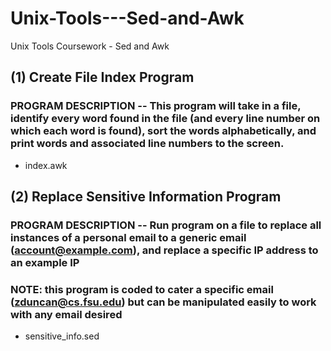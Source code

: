 # Unix-Tools---Sed-and-Awk
Unix Tools Coursework - Sed and Awk

## (1) Create File Index Program
### PROGRAM DESCRIPTION -- This program will take in a file, identify every word found in the file (and every line number on which each word is found), sort the words alphabetically, and print words and associated line numbers to the screen.
- index.awk

## (2) Replace Sensitive Information Program
### PROGRAM DESCRIPTION -- Run program on a file to replace all instances of a personal email to a generic email (account@example.com), and replace a specific IP address to an example IP
### NOTE: this program is coded to cater a specific email (zduncan@cs.fsu.edu) but can be manipulated easily to work with any email desired
- sensitive_info.sed
